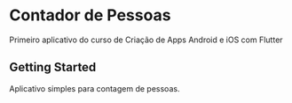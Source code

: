# Contador de Pessoas

Primeiro aplicativo do curso de Criação de Apps Android e iOS com Flutter

## Getting Started

Aplicativo simples para contagem de pessoas.
